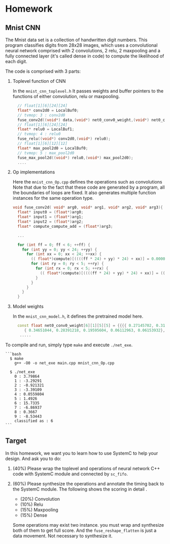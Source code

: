 Homework
=========

Mnist CNN
----------

The Mnist data set is a collection of handwritten digit numbers. This
program classifies digits from 28x28 images, which uses a convolutional
neural network comprised with 2 convolutions, 2 relu, 2 maxpooling and
a fully connected layer (it's called dense in code) to compute
the likelihood of each digit.

The code is comprised with 3 parts:

1. Toplevel function of CNN

    In the `mnist_cnn_toplevel.h` It passes weights and buffer pointers to
    the functions of either convolution, relu or maxpooling.

    ```c++
      // float[1][6][24][24]
      float* conv2d0 = LocalBuf0;
      // tvmop: 3 : conv2d0
      fuse_conv2d((void*) data,(void*) net0_conv0_weight,(void*) net0_conv0_bias,(void*) conv2d0);
      // float[1][6][24][24]
      float* relu0 = LocalBuf1;
      // tvmop: 4 : relu0
      fuse_relu((void*) conv2d0,(void*) relu0);
      // float[1][6][12][12]
      float* max_pool2d0 = LocalBuf0;
      // tvmop: 5 : max_pool2d0
      fuse_max_pool2d((void*) relu0,(void*) max_pool2d0);
      ....
    ```

2. Op implementations

    Here the `mnist_cnn_Op.cpp` defines the operations such as convolutions
    Note that due to the fact that these code are generated by a program,
    all the boundaries of loops are fixed. It also generates multiple
    function instances for the same operation type.

    ```c++
    void fuse_conv2d( void* arg0, void* arg1, void* arg2, void* arg3){
      float* input0 = (float*)arg0;
      float* input1 = (float*)arg1;
      float* input2 = (float*)arg2;
      float* compute_compute_add = (float*)arg3;

      ...

      for (int ff = 0; ff < 6; ++ff) {
        for (int yy = 0; yy < 24; ++yy) {
          for (int xx = 0; xx < 24; ++xx) {
            (( float*)compute)[((((ff * 24) + yy) * 24) + xx)] = 0.000000e+00f;
            for (int ry = 0; ry < 5; ++ry) {
              for (int rx = 0; rx < 5; ++rx) {
                (( float*)compute)[((((ff * 24) + yy) * 24) + xx)] = ((( float*)compute)[((((ff * 24) + yy) * 24) + xx)] + ((( float*)pad_temp)[((((yy * 28) + xx) + (ry * 28)) + rx)] * input1[((((ff * 5) + ry) * 5) + rx)]));
              }
            }
          }
        }
      }
    ```


3. Model weights

    In the `mnist_cnn_model.h`, it defines the pretrained model here.

    ```c++
      const float net0_conv0_weight[6][1][5][5] = {{{{ 0.27145702, 0.3179607 , 0.265289  , 0.24720192, 0.20938142},
         { 0.34651044, 0.28391218, 0.19595604, 0.06112963, 0.06153932},
       .....
    ```

  To compile and run, simply type `make` and execute `./net_exe`.
  
    ```bash
      $ make
        g++ -O0 -o net_exe main.cpp mnist_cnn_Op.cpp
      
      $ ./net_exe 
        0 : 3.79864
        1 : -3.29291
        2 : -0.921321
        3 : -3.39109
        4 : 0.0559804
        5 : 1.4926
        6 : 15.7335
        7 : -6.86937
        8 : 0.3667
        9 : -8.53443
        classified as : 6
    ```

Target
------

In this homework, we want you to learn how to use SystemC to help your design.
And ask you to do:

1. (40%) Please wrap the toplevel and operations of neural network C++ code
   with SystemC module and connected by `sc_fifo`.

2. (60%) Please synthesize the operations and annotate the timing back to the
   SystemC module. The following shows the scoring in detail .

   - (20%) Convolution
   - (10%) Relu
   - (15%) Maxpooling
   - (15%) Dense

   Some operations may exist two instance. you must
   wrap and synthesize both of them to get full score.
   And the `fuse_reshape_flatten` is just a data movement.
   Not necessary to synthesize it.


